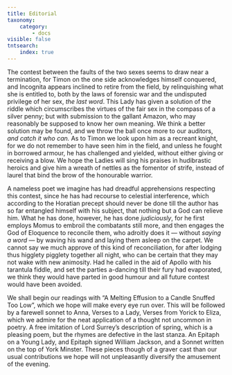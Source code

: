 ```yaml
---
title: Editorial
taxonomy:
    category:
        - docs
visible: false
tntsearch:
    index: true
---
```


The contest between the faults of the two sexes seems to draw near a termination, for Timon on the one side acknowledges himself conquered, and Incognita appears inclined to retire from the field, by relinquishing what she is entitled to, both by the laws of forensic war and the undisputed privilege of her sex, *the last word*. This Lady has given a solution of the riddle which circumscribes the virtues of the fair sex in the compass of a silver penny; but with submission to the gallant Amazon, who may reasonably be supposed to know her own meaning. We think a better solution may be found, and we throw the ball once more to our auditors, *and catch it who can.* As to Timon we look upon him as a recreant knight, for we do not remember to have seen him in the field, and unless he fought in borrowed armour, he has challenged and yielded, without either giving or receiving a blow. We hope the Ladies will sing his praises in hudibrastic heroics and give him a wreath of nettles as the fomentor of strife, instead of laurel that bind the brow of the honourable warrior.

A nameless poet we imagine has had dreadful apprehensions respecting this contest, since he has had recourse to celestial interference, which according to the Horatian precept should never be done till the author has so far entangled himself with his subject, that nothing but a God can relieve him. What he has done, however, he has done *judiciously*, for he first employs Momus to embroil the combatants still more, and then engages the God of Eloquence to reconcile them, who adroitly does it — without *saying a word* — by waving his wand and laying them asleep on the carpet. We cannot say we much approve of this kind of reconciliation, for after lodging thus higglety pigglety together all night, who can be certain that they may not wake with new animosity. Had he called in the aid of Apollo with his tarantula fiddle, and set the parties a-dancing till their fury had evaporated, we think they would have parted in good humour and all future contest would have been avoided.

We shall begin our readings with “A Melting Effusion to a Candle Snuffed Too Low”, which we hope will make every eye run over. This will be followed by a farewell sonnet to Anna, Verses to a Lady, Verses from Yorick to Eliza, which we admire for the neat application of a thought not uncommon in poetry. A free imitation of Lord Surrey’s description of spring, which is a pleasing poem, but the rhymes are defective in the last stanza. An Epitaph on a Young Lady, and Epitaph signed William Jackson, and a Sonnet written on the top of York Minster. These pieces though of a graver cast than our usual contributions we hope will not unpleasantly diversify the amusement of the evening.